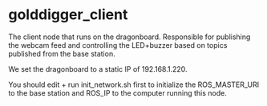 # golddigger_client

The client node that runs on the dragonboard. Responsible for publishing the webcam feed and controlling the LED+buzzer based on topics published from the base station.

We set the dragonboard to a static IP of 192.168.1.220.

You should edit + run init_network.sh first to initialize the ROS_MASTER_URI to the base station and ROS_IP to the computer running this node.
